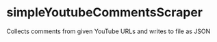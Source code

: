# simpleYoutubeCommentsScraper
Collects comments from given YouTube URLs and writes to file as JSON
